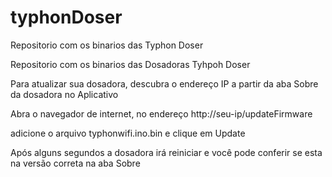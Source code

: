 # typhonDoser
Repositorio com os binarios das Typhon Doser

Repositorio com os binarios das Dosadoras Tyhpoh Doser

Para atualizar sua dosadora, descubra o endereço IP a partir da aba Sobre da dosadora no Aplicativo

Abra o navegador de internet, no endereço http://seu-ip/updateFirmware

adicione o arquivo typhonwifi.ino.bin e clique em Update

Após alguns segundos a dosadora irá reiniciar e você pode conferir se esta na versão correta na aba Sobre
